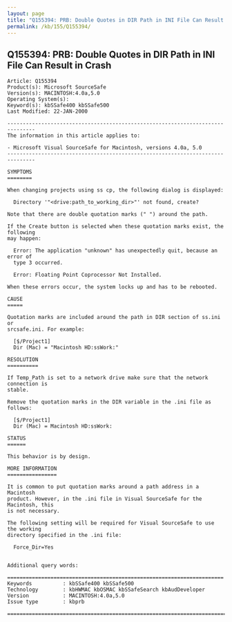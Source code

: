```yaml
---
layout: page
title: "Q155394: PRB: Double Quotes in DIR Path in INI File Can Result in Crash"
permalink: /kb/155/Q155394/
---
```


## Q155394: PRB: Double Quotes in DIR Path in INI File Can Result in Crash

	Article: Q155394
	Product(s): Microsoft SourceSafe
	Version(s): MACINTOSH:4.0a,5.0
	Operating System(s): 
	Keyword(s): kbSSafe400 kbSSafe500
	Last Modified: 22-JAN-2000
	
	-------------------------------------------------------------------------------
	The information in this article applies to:
	
	- Microsoft Visual SourceSafe for Macintosh, versions 4.0a, 5.0 
	-------------------------------------------------------------------------------
	
	SYMPTOMS
	========
	
	When changing projects using ss cp, the following dialog is displayed:
	
	  Directory '"<drive:path_to_working_dir>"' not found, create?
	
	Note that there are double quotation marks (" ") around the path.
	
	If the Create button is selected when these quotation marks exist, the following
	may happen:
	
	  Error: The application "unknown" has unexpectedly quit, because an error of
	  type 3 occurred.
	
	  Error: Floating Point Coprocessor Not Installed.
	
	When these errors occur, the system locks up and has to be rebooted.
	
	CAUSE
	=====
	
	Quotation marks are included around the path in DIR section of ss.ini or
	srcsafe.ini. For example:
	
	  [$/Project1]
	  Dir (Mac) = "Macintosh HD:ssWork:"
	
	RESOLUTION
	==========
	
	If Temp_Path is set to a network drive make sure that the network connection is
	stable.
	
	Remove the quotation marks in the DIR variable in the .ini file as follows:
	
	  [$/Project1]
	  Dir (Mac) = Macintosh HD:ssWork:
	
	STATUS
	======
	
	This behavior is by design.
	
	MORE INFORMATION
	================
	
	It is common to put quotation marks around a path address in a Macintosh
	product. However, in the .ini file in Visual SourceSafe for the Macintosh, this
	is not necessary.
	
	The following setting will be required for Visual SourceSafe to use the working
	directory specified in the .ini file:
	
	  Force_Dir=Yes
	
	
	Additional query words:
	
	======================================================================
	Keywords          : kbSSafe400 kbSSafe500 
	Technology        : kbHWMAC kbOSMAC kbSSafeSearch kbAudDeveloper
	Version           : MACINTOSH:4.0a,5.0
	Issue type        : kbprb
	
	=============================================================================
	

